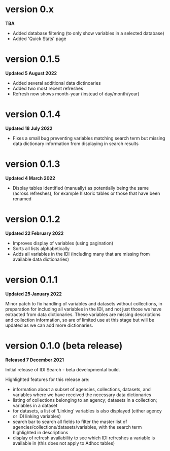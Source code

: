 # version 0.x

**TBA**

- Added database filtering (to only show variables in a selected database)
- Added 'Quick Stats' page

# version 0.1.5

**Updated 5 August 2022**

- Added several additional data dictinoaries
- Added two most recent refreshes
- Refresh now shows month-year (instead of day/month/year)

# version 0.1.4

**Updated 18 July 2022**

- Fixes a small bug preventing variables matching search term but missing data dictionary information from displaying in search results

# version 0.1.3

**Updated 4 March 2022**

- Display tables identified (manually) as potentially being the same (across refreshes), for example historic tables or those that have been renamed

# version 0.1.2

**Updated 22 February 2022**

- Improves display of variables (using pagination)
- Sorts all lists alphabetically
- Adds all variables in the IDI (including many that are missing from available data dictionaries)

# version 0.1.1

**Updated 25 January 2022**

Minor patch to fix handling of variables and datasets without collections, in preparation for including all variables in the IDI, and not just those we have extracted from data dictionaries. These variables are missing descriptions and collection information, so are of limited use at this stage but will be updated as we can add more dictionaries.

# version 0.1.0 (beta release)

**Released 7 December 2021**

Initial release of IDI Search - beta developmental build.

Highlighted features for this release are:

- information about a subset of agencies, collections, datasets, and variables where we have received the necessary data dictionaries
- listing of collections belonging to an agency; datasets in a collection; variables in a dataset
- for datasets, a list of ‘Linking’ variables is also displayed (either agency or IDI linking variables)
- search bar to search all fields to filter the master list of agencies/collections/datasets/variables, with the search term highlighted in descriptions
- display of refresh availability to see which IDI refreshes a variable is available in (this does not apply to Adhoc tables)
